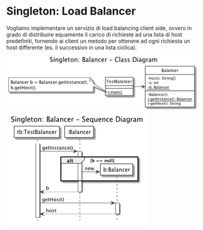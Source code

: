 # Singleton: Load Balancer

Vogliamo implementare un servizio di load balancing client side, ovvero in grado di distribuire equamente il carico di richieste ad una lista di host predefiniti, fornendo ai client un metodo per ottenere ad ogni richiesta un host differente (es. il successivo in una lista ciclica).

![Diagramma delle Classi](uml/class_diagram.png)
![Diagramma di Sequenza](uml/sequence_diagram.png)
